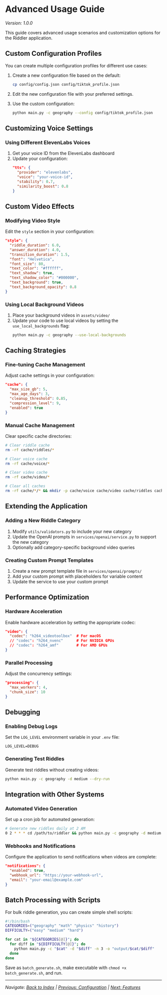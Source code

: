 # Advanced Usage Guide
*Version: 1.0.0*

This guide covers advanced usage scenarios and customization options for the Riddler application.

## Custom Configuration Profiles

You can create multiple configuration profiles for different use cases:

1. Create a new configuration file based on the default:
   ```bash
   cp config/config.json config/tiktok_profile.json
   ```

2. Edit the new configuration file with your preferred settings.

3. Use the custom configuration:
   ```bash
   python main.py -c geography --config config/tiktok_profile.json
   ```

## Customizing Voice Settings

### Using Different ElevenLabs Voices

1. Get your voice ID from the ElevenLabs dashboard
2. Update your configuration:
   ```json
   "tts": {
     "provider": "elevenlabs",
     "voice": "your-voice-id",
     "stability": 0.7,
     "similarity_boost": 0.8
   }
   ```

## Custom Video Effects

### Modifying Video Style

Edit the `style` section in your configuration:

```json
"style": {
  "riddle_duration": 6.0,
  "answer_duration": 4.0,
  "transition_duration": 1.5,
  "font": "Helvetica",
  "font_size": 80,
  "text_color": "#ffffff",
  "text_shadow": true,
  "text_shadow_color": "#000000",
  "text_background": true,
  "text_background_opacity": 0.8
}
```

### Using Local Background Videos

1. Place your background videos in `assets/video/`
2. Update your code to use local videos by setting the `use_local_backgrounds` flag:
   ```bash
   python main.py -c geography --use-local-backgrounds
   ```

## Caching Strategies

### Fine-tuning Cache Management

Adjust cache settings in your configuration:

```json
"cache": {
  "max_size_gb": 5,
  "max_age_days": 3,
  "cleanup_threshold": 0.85,
  "compression_level": 9,
  "enabled": true
}
```

### Manual Cache Management

Clear specific cache directories:

```bash
# Clear riddle cache
rm -rf cache/riddles/*

# Clear voice cache
rm -rf cache/voice/*

# Clear video cache
rm -rf cache/video/*

# Clear all caches
rm -rf cache/*/* && mkdir -p cache/voice cache/video cache/riddles cache/intermediate
```

## Extending the Application

### Adding a New Riddle Category

1. Modify `utils/validators.py` to include your new category
2. Update the OpenAI prompts in `services/openai/service.py` to support the new category
3. Optionally add category-specific background video queries

### Creating Custom Prompt Templates

1. Create a new prompt template file in `services/openai/prompts/`
2. Add your custom prompt with placeholders for variable content
3. Update the service to use your custom prompt

## Performance Optimization

### Hardware Acceleration

Enable hardware acceleration by setting the appropriate codec:

```json
"video": {
  "codec": "h264_videotoolbox"  # For macOS
  // "codec": "h264_nvenc"      # For NVIDIA GPUs
  // "codec": "h264_amf"        # For AMD GPUs
}
```

### Parallel Processing

Adjust the concurrency settings:

```json
"processing": {
  "max_workers": 4,
  "chunk_size": 10
}
```

## Debugging

### Enabling Debug Logs

Set the `LOG_LEVEL` environment variable in your `.env` file:

```
LOG_LEVEL=DEBUG
```

### Generating Test Riddles

Generate test riddles without creating videos:

```bash
python main.py -c geography -d medium --dry-run
```

## Integration with Other Systems

### Automated Video Generation

Set up a cron job for automated generation:

```bash
# Generate new riddles daily at 2 AM
0 2 * * * cd /path/to/riddler && python main.py -c geography -d medium -n 3 -o output/daily
```

### Webhooks and Notifications

Configure the application to send notifications when videos are complete:

```json
"notifications": {
  "enabled": true,
  "webhook_url": "https://your-webhook-url",
  "email": "your-email@example.com"
}
```

## Batch Processing with Scripts

For bulk riddle generation, you can create simple shell scripts:

```bash
#!/bin/bash
CATEGORIES=("geography" "math" "physics" "history")
DIFFICULTY=("easy" "medium" "hard")

for cat in "${CATEGORIES[@]}"; do
  for diff in "${DIFFICULTY[@]}"; do
    python main.py -c "$cat" -d "$diff" -n 3 -o "output/$cat/$diff"
  done
done
```

Save as `batch_generate.sh`, make executable with `chmod +x batch_generate.sh`, and run.

---

*Navigate: [Back to Index](index.md) | [Previous: Configuration](configuration.md) | [Next: Features](features.md)* 